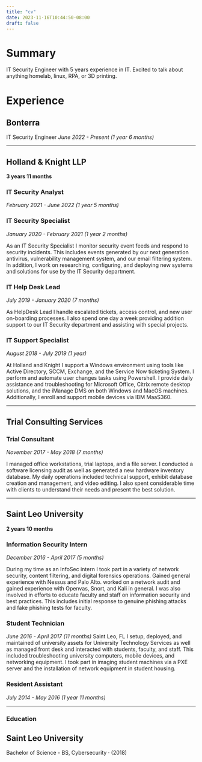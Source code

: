 ```yaml
---
title: "cv"
date: 2023-11-16T10:44:50-08:00
draft: false
---
```


# Summary
IT Security Engineer with 5 years experience in IT.
Excited to talk about anything homelab, linux, RPA, or 3D printing.
# Experience
## Bonterra
IT Security Engineer
*June 2022 - Present (1 year 6 months)*

---

## Holland & Knight LLP
**3 years 11 months**
### IT Security Analyst
*February 2021 - June 2022 (1 year 5 months)*
### IT Security Specialist
*January 2020 - February 2021 (1 year 2 months)*

As an IT Security Specialist I monitor security event feeds and respond to
security incidents. This includes events generated by our next generation
antivirus, vulnerability management system, and our email filtering system. In
addition, I work on researching, configuring, and deploying new systems and
solutions for use by the IT Security department.
### IT Help Desk Lead
*July 2019 - January 2020 (7 months)*

As HelpDesk Lead I handle escalated tickets, access control, and new user
on-boarding processes. I also spend one day a week providing addition
support to our IT Security department and assisting with special projects.
### IT Support Specialist
*August 2018 - July 2019 (1 year)*

At Holland and Knight I support a Windows environment using tools like Active
Directory, SCCM, Exchange, and the Service Now ticketing System. I perform
and automate user changes tasks using Powershell. I provide daily assistance and troubleshooting for Microsoft Office, Citrix remote desktop solutions, and
the iManage DMS on both Windows and MacOS machines. Additionally, I
enroll and support mobile devices via IBM MaaS360.

---

## Trial Consulting Services
### Trial Consultant
*November 2017 - May 2018 (7 months)*

I managed office workstations, trial laptops, and a file server. I conducted
a software licensing audit as well as generated a new hardware inventory
database. My daily operations included technical support, exhibit database
creation and management, and video editing. I also spent considerable time
with clients to understand their needs and present the best solution.

---

## Saint Leo University
**2 years 10 months**
### Information Security Intern
*December 2016 - April 2017 (5 months)*

During my time as an InfoSec intern I took part in a variety of network security,
content filtering, and digital forensics operations. Gained general experience
with Nessus and Palo Alto. worked on a network audit and gained experience
with Openvas, Snort, and Kali in general. I was also involved in efforts to
educate faculty and staff on information security and best practices. This
includes initial response to genuine phishing attacks and fake phishing tests
for faculty.
### Student Technician
*June 2016 - April 2017 (11 months)*
Saint Leo, FL
I setup, deployed, and maintained of university assets for University
Technology Services as well as managed front desk and interacted with
students, faculty, and staff. This included troubleshooting university computers,
mobile devices, and networking equipment. I took part in imaging student
machines via a PXE server and the installation of network equipment in
student housing.
### Resident Assistant
*July 2014 - May 2016 (1 year 11 months)*

---

### Education
## Saint Leo University
Bachelor of Science - BS, Cybersecurity  · (2018)

